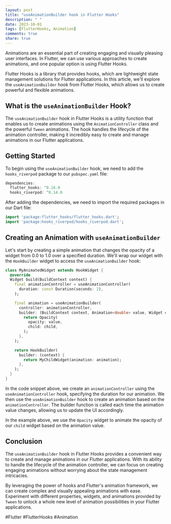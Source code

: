 ```yaml
---
layout: post
title: "useAnimationBuilder hook in Flutter Hooks"
description: " "
date: 2023-10-01
tags: [FlutterHooks, Animation]
comments: true
share: true
---
```


Animations are an essential part of creating engaging and visually pleasing user interfaces. In Flutter, we can use various approaches to create animations, and one popular option is using Flutter Hooks.

Flutter Hooks is a library that provides hooks, which are lightweight state management solutions for Flutter applications. In this article, we'll explore the `useAnimationBuilder` hook from Flutter Hooks, which allows us to create powerful and flexible animations.

## What is the `useAnimationBuilder` Hook?

The `useAnimationBuilder` hook in Flutter Hooks is a utility function that enables us to create animations using the `AnimationController` class and the powerful `Tween` animations. The hook handles the lifecycle of the animation controller, making it incredibly easy to create and manage animations in our Flutter applications.

## Getting Started

To begin using the `useAnimationBuilder` hook, we need to add the `hooks_riverpod` package to our `pubspec.yaml` file:

```dart
dependencies:
  flutter_hooks: ^0.16.0
  hooks_riverpod: ^0.14.0
```

After adding the dependencies, we need to import the required packages in our Dart file:

```dart
import 'package:flutter_hooks/flutter_hooks.dart';
import 'package:hooks_riverpod/hooks_riverpod.dart';
```

## Creating an Animation with `useAnimationBuilder`

Let's start by creating a simple animation that changes the opacity of a widget from 0.0 to 1.0 over a specified duration. We'll wrap our widget with the `HookBuilder` widget to access the `useAnimationBuilder` hook:

```dart
class MyAnimatedWidget extends HookWidget {
  @override
  Widget build(BuildContext context) {
    final animationController = useAnimationController(
      duration: const Duration(seconds: 2),
    );

    final animation = useAnimationBuilder(
      controller: animationController,
      builder: (BuildContext context, Animation<double> value, Widget child) {
        return Opacity(
          opacity: value,
          child: child,
        );
      },
    );

    return HookBuilder(
      builder: (context) {
        return MyChildWidget(animation: animation);
      },
    );
  }
}
```

In the code snippet above, we create an `animationController` using the `useAnimationController` hook, specifying the duration for our animation. We then use the `useAnimationBuilder` hook to create an animation based on the `animationController`. The builder function is called each time the animation value changes, allowing us to update the UI accordingly.

In the example above, we use the `Opacity` widget to animate the opacity of our `child` widget based on the animation value.

## Conclusion

The `useAnimationBuilder` hook in Flutter Hooks provides a convenient way to create and manage animations in our Flutter applications. With its ability to handle the lifecycle of the animation controller, we can focus on creating engaging animations without worrying about the state management intricacies.

By leveraging the power of hooks and Flutter's animation framework, we can create complex and visually appealing animations with ease. Experiment with different properties, widgets, and animations provided by `Tween` to unlock a whole new level of animation possibilities in your Flutter applications.

#Flutter #FlutterHooks #Animation